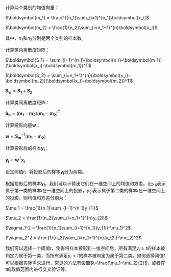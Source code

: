 计算两个类别的均值向量：

$\boldsymbol{m_1} = \frac{1}{n_1}\sum_{i=1}^{n_1}\boldsymbol{x_i}$

$\boldsymbol{m_2} = \frac{1}{n_2}\sum_{i=n_1+1}^{n}\boldsymbol{x_i}$

其中，$n_1$和$n_2$分别是两个类别的样本数。

计算类内离散度矩阵：

$\boldsymbol{S_1} = \sum_{i=1}^{n_1}(\boldsymbol{x_i}-\boldsymbol{m_1})(\boldsymbol{x_i}-\boldsymbol{m_1})^T$

$\boldsymbol{S_2} = \sum_{i=n_1+1}^{n}(\boldsymbol{x_i}-\boldsymbol{m_2})(\boldsymbol{x_i}-\boldsymbol{m_2})^T$

$\boldsymbol{S_w} = \boldsymbol{S_1} + \boldsymbol{S_2}$

计算类间离散度矩阵：

$\boldsymbol{S_b} = (\boldsymbol{m_1}-\boldsymbol{m_2})(\boldsymbol{m_1}-\boldsymbol{m_2})^T$

计算投影向量$\boldsymbol{w}$：

$\boldsymbol{w} = \boldsymbol{S_w}^{-1}(\boldsymbol{m_1}-\boldsymbol{m_2})$

计算投影后的样本$\boldsymbol{y_i}$：

$\boldsymbol{y_i} = \boldsymbol{w}^T\boldsymbol{x_i}$

设定阈值$t$，将投影后的样本$\boldsymbol{y_i}$分为两类。

根据投影后的样本$\boldsymbol{y_i}$，我们可以计算出它们在一维空间上的均值和方差。设$y_{1i}$表示属于第一类的样本$i$在一维空间上的投影，$y_{2i}$表示属于第二类的样本$i$在一维空间上的投影，则均值和方差分别为：

$\mu_1 = \frac{1}{n_1}\sum_{i=1}^{n_1}y_{1i}$

$\mu_2 = \frac{1}{n_2}\sum_{i=n_1+1}^{n}y_{2i}$

$\sigma_1^2 = \frac{1}{n_1}\sum_{i=1}^{n_1}(y_{1i}-\mu_1)^2$

$\sigma_2^2 = \frac{1}{n_2}\sum_{i=n_1+1}^{n}(y_{2i}-\mu_2)^2$

我们可以选择一个阈值$t$，使得将样本投影到一维空间后，所有满足$y_i \geq t$的样本被判定为属于第一类，而所有满足$y_i < t$的样本被判定为属于第二类。如何选择阈值$t$可以根据实际需求进行，常见的方法有设置$t=\frac{\mu_1+\mu_2}{2}$，或者在$t$的取值范围内进行交叉验证等。